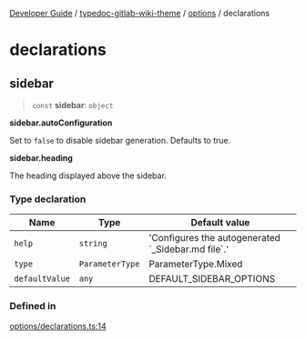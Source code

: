 [Developer Guide](../../../../README.md) / [typedoc-gitlab-wiki-theme](../../../README.md) / [options](../../README.md) / declarations

# declarations

## sidebar

> `const` **sidebar**: `object`

**sidebar.autoConfiguration**

Set to `false` to disable sidebar generation. Defaults to true.

**sidebar.heading**

The heading displayed above the sidebar.

### Type declaration

| Name           | Type            | Default value                                         |
| -------------- | --------------- | ----------------------------------------------------- |
| `help`         | `string`        | 'Configures the autogenerated \`\_Sidebar.md file\`.' |
| `type`         | `ParameterType` | ParameterType.Mixed                                   |
| `defaultValue` | `any`           | DEFAULT\_SIDEBAR\_OPTIONS                             |

### Defined in

[options/declarations.ts:14](https://github.com/typedoc2md/typedoc-plugin-markdown/blob/main/packages/typedoc-gitlab-wiki-theme/src/options/declarations.ts#L14)
